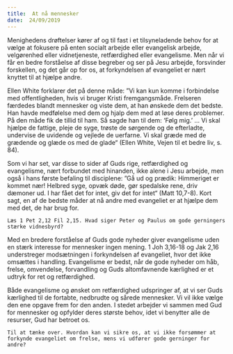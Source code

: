```yaml
---
title:  At nå mennesker
date:  24/09/2019
---
```


Menighedens drøftelser kører af og til fast i et tilsyneladende behov for at vælge at fokusere på enten socialt arbejde eller evangelisk arbejde, velgørenhed eller vidnetjeneste, retfærdighed eller evangelisme. Men når vi får en bedre forståelse af disse begreber og ser på Jesu arbejde, forsvinder forskellen, og det går op for os, at forkyndelsen af evangeliet er nært knyttet til at hjælpe andre.

Ellen White forklarer det på denne måde: ”Vi kan kun komme i forbindelse med offentligheden, hvis vi bruger Kristi fremgangsmåde. Frelseren færdedes blandt mennesker og viste dem, at han ønskede dem det bedste. Han havde medfølelse med dem og hjalp dem med at løse deres problemer. På den måde fik de tillid til ham. Så sagde han til dem: ‘Følg mig.’ … Vi skal hjælpe de fattige, pleje de syge, trøste de sørgende og de efterladte, undervise de uvidende og vejlede de uerfarne. Vi skal græde med de grædende og glæde os med de glade“ (Ellen White, Vejen til et bedre liv, s. 84).

Som vi har set, var disse to sider af Guds rige, retfærdighed og evangelisme, nært forbundet med hinanden, ikke alene i Jesu arbejde, men også i hans første befaling til disciplene: ”Gå ud og prædik: Himmeriget er kommet nær! Helbred syge, opvæk døde, gør spedalske rene, driv dæmoner ud. I har fået det for intet, giv det for intet“ (Matt 10,7-8). Kort sagt, en af de bedste måder at nå andre med evangeliet er at hjælpe dem med det, de har brug for.

`Læs 1 Pet 2,12 Fil 2,15. Hvad siger Peter og Paulus om gode gerningers stærke vidnesbyrd?`

Med en bredere forståelse af Guds gode nyheder giver evangelisme uden en stærk interesse for mennesker ingen mening. 1 Joh 3,16-18 og Jak 2,16 understreger modsætningen i forkyndelsen af evangeliet, hvor det ikke omsættes i handling. Evangelisme er bedst, når de gode nyheder om håb, frelse, omvendelse, forvandling og Guds altomfavnende kærlighed er et udtryk for ret og retfærdighed.

Både evangelisme og ønsket om retfærdighed udspringer af, at vi ser Guds kærlighed til de fortabte, nedbrudte og sårede mennesker. Vi vil ikke vælge den ene opgave frem for den anden. I stedet arbejder vi sammen med Gud for mennesker og opfylder deres største behov, idet vi benytter alle de resurser, Gud har betroet os.

`Til at tænke over. Hvordan kan vi sikre os, at vi ikke forsømmer at forkynde evangeliet om frelse, mens vi udfører gode gerninger for andre?`